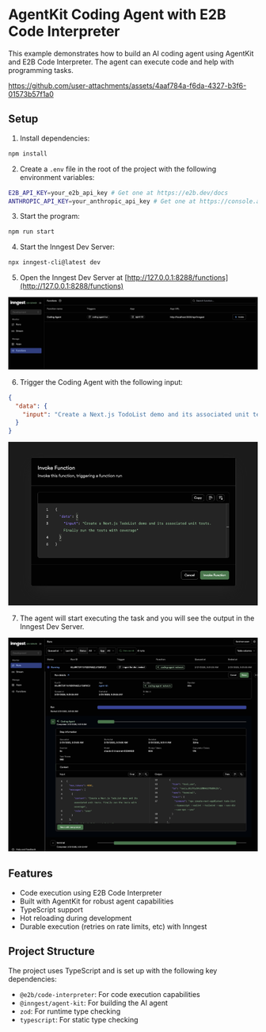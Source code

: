 # AgentKit Coding Agent with E2B Code Interpreter

This example demonstrates how to build an AI coding agent using AgentKit and E2B Code Interpreter. The agent can execute code and help with programming tasks.

https://github.com/user-attachments/assets/4aaf784a-f6da-4327-b3f6-01573b57f1a0

## Setup

1. Install dependencies:

```bash
npm install
```

2. Create a `.env` file in the root of the project with the following environment variables:

```bash
E2B_API_KEY=your_e2b_api_key # Get one at https://e2b.dev/docs
ANTHROPIC_API_KEY=your_anthropic_api_key # Get one at https://console.anthropic.com/settings/keys
```

3. Start the program:

```bash
npm run start
```

4. Start the Inngest Dev Server:

```bash
npx inngest-cli@latest dev
```

5. Open the Inngest Dev Server at [http://127.0.0.1:8288/functions](http://127.0.0.1:8288/functions)

![Inngest Dev Server](./readme-assets/inngest-functions-list.png)

6. Trigger the Coding Agent with the following input:

```json
{
  "data": {
    "input": "Create a Next.js TodoList demo and its associated unit tests. Finally run the tests with coverage"
  }
}
```

![Inngest Dev Server](./readme-assets/inngest-trigger-coding-agent.png)

7. The agent will start executing the task and you will see the output in the Inngest Dev Server.

![Inngest Dev Server](./readme-assets/inngest-coding-agent-run.png)

## Features

- Code execution using E2B Code Interpreter
- Built with AgentKit for robust agent capabilities
- TypeScript support
- Hot reloading during development
- Durable execution (retries on rate limits, etc) with Inngest

## Project Structure

The project uses TypeScript and is set up with the following key dependencies:

- `@e2b/code-interpreter`: For code execution capabilities
- `@inngest/agent-kit`: For building the AI agent
- `zod`: For runtime type checking
- `typescript`: For static type checking
